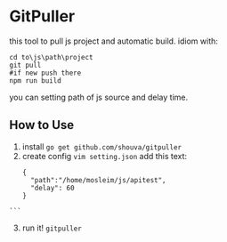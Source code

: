 # GitPuller
this tool to pull js project and automatic build. idiom with:
```
cd to\js\path\project
git pull 
#if new push there
npm run build
```

you can setting path of js source and delay time.

## How to Use

  1. install
     ```go get github.com/shouva/gitpuller```
  2. create config
      ```vim setting.json```
      add this text:
      ```
      {
        "path":"/home/mosleim/js/apitest",
        "delay": 60
      }
    ```
  3. run it!
  ```gitpuller```
